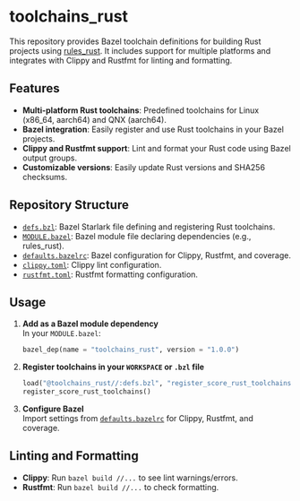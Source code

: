 # toolchains_rust

This repository provides Bazel toolchain definitions for building Rust projects using [rules_rust](https://github.com/bazelbuild/rules_rust). It includes support for multiple platforms and integrates with Clippy and Rustfmt for linting and formatting.

## Features

- **Multi-platform Rust toolchains**: Predefined toolchains for Linux (x86_64, aarch64) and QNX (aarch64).
- **Bazel integration**: Easily register and use Rust toolchains in your Bazel projects.
- **Clippy and Rustfmt support**: Lint and format your Rust code using Bazel output groups.
- **Customizable versions**: Easily update Rust versions and SHA256 checksums.

## Repository Structure

- [`defs.bzl`](defs.bzl): Bazel Starlark file defining and registering Rust toolchains.
- [`MODULE.bazel`](MODULE.bazel): Bazel module file declaring dependencies (e.g., rules_rust).
- [`defaults.bazelrc`](defaults.bazelrc): Bazel configuration for Clippy, Rustfmt, and coverage.
- [`clippy.toml`](clippy.toml): Clippy lint configuration.
- [`rustfmt.toml`](rustfmt.toml): Rustfmt formatting configuration.

## Usage

1. **Add as a Bazel module dependency**  
   In your `MODULE.bazel`:
   ```python
   bazel_dep(name = "toolchains_rust", version = "1.0.0")
   ```

2. **Register toolchains in your `WORKSPACE` or `.bzl` file**  
   ```python
   load("@toolchains_rust//:defs.bzl", "register_score_rust_toolchains")
   register_score_rust_toolchains()
   ```

3. **Configure Bazel**  
   Import settings from [`defaults.bazelrc`](defaults.bazelrc) for Clippy, Rustfmt, and coverage.

## Linting and Formatting

- **Clippy**: Run `bazel build //...` to see lint warnings/errors.
- **Rustfmt**: Run `bazel build //...` to check formatting.


